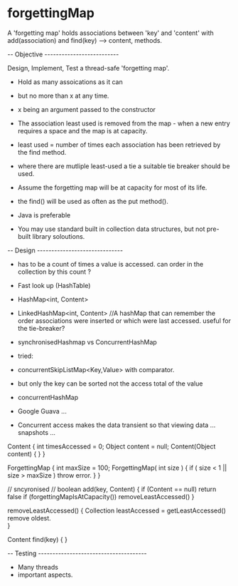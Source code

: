 # forgettingMap
A 'forgetting map' holds associations between 'key' and 'content' with add(association) and find(key) --> content, methods.


-- Objective --------------------------

Design, Implement, Test a thread-safe 'forgetting map'.

+ Hold as many assoications as it can
+ but no more than x at any time.
+ x being an argument passed to the constructor

+ The association least used is removed from the map - when a new entry requires a space and the map is at capacity.
+ least used = number of times each association has been retrieved by the find method. 
+ where there are mutliple least-used a tie a suitable tie breaker should be used.

+ Assume the forgetting map will be at capacity for most of its life. 
+ the find() will be used as often as the put method().

+ Java is preferable
+ You may use standard built in collection data structures, but not pre-built library soloutions. 


-- Design ------------------------------

+ has to be a count of times a value is accessed. can order in the collection by this count ?

+ Fast look up (HashTable)
+ HashMap<int, Content> 
+ LinkedHashMap<int, Content>  //A hashMap that can remember the order associations were inserted or which were last accessed.
  useful for the tie-breaker?
+ synchronisedHashmap vs ConcurrentHashMap

+ tried:
+ concurrentSkipListMap<Key,Value> with comparator.
+ but only the key can be sorted not the access total of the value

+ concurrentHashMap
+ Google Guava ...
+ Concurrent access makes the data transient so that viewing data ... snapshots ...


Content {
  int timesAccessed = 0;
  Object content = null;
  Content(Object content) {
  }
}

ForgettingMap {
  int maxSize = 100;
  ForgettingMap( int size  ) {
    if ( size < 1 || size > maxSize ) throw error.
  }
}

// sncyronised //
boolean add(key, Content) { 
  if (Content == null) return false
  if (forgettingMapIsAtCapacity()) removeLeastAccessed()
}

removeLeastAccessed() {
  Collection leastAccessed = getLeastAccessed()
  remove oldest.   
}

Content find(key) { }


-- Testing --------------------------------------

+ Many threads
+ important aspects.


